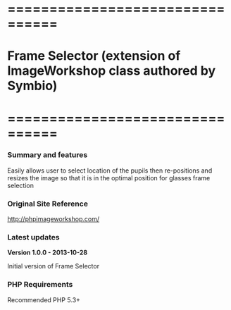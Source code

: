 # ================================
# Frame Selector (extension of ImageWorkshop class authored by Symbio)
# ================================


### Summary and features
Easily allows user to select location of the pupils then re-positions and resizes the image so that it is in the optimal position for glasses frame selection

### Original Site Reference
http://phpimageworkshop.com/

### Latest updates

**Version 1.0.0 - 2013-10-28**

Initial version of Frame Selector

### PHP Requirements

Recommended PHP 5.3+
